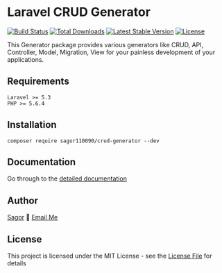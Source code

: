 # Laravel CRUD Generator

[![Build Status](https://travis-ci.org/appzcoder/crud-generator.svg)](https://travis-ci.org/appzcoder/crud-generator.svg)
[![Total Downloads](https://poser.pugx.org/appzcoder/crud-generator/d/total.svg)](https://packagist.org/packages/appzcoder/crud-generator)
[![Latest Stable Version](https://poser.pugx.org/appzcoder/crud-generator/v/stable.svg)](https://packagist.org/packages/appzcoder/crud-generator)
[![License](https://poser.pugx.org/appzcoder/crud-generator/license.svg)](https://packagist.org/packages/appzcoder/crud-generator)

This Generator package provides various generators like CRUD, API, Controller, Model, Migration, View for your painless development of your applications.

## Requirements
    Laravel >= 5.3
    PHP >= 5.6.4

## Installation
```
composer require sagor110090/crud-generator --dev
```

## Documentation
Go through to the [detailed documentation](doc#readme)



## Author

[Sagor](http://sagor.com) :email: [Email Me](mailto:mehedihasansagor.cse@gmail.com)

## License

This project is licensed under the MIT License - see the [License File](LICENSE) for details
